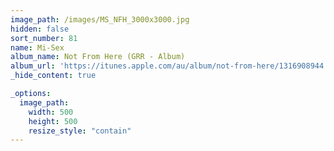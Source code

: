 ```yaml
---
image_path: /images/MS_NFH_3000x3000.jpg
hidden: false
sort_number: 81
name: Mi-Sex
album_name: Not From Here (GRR - Album)
album_url: 'https://itunes.apple.com/au/album/not-from-here/1316908944'
_hide_content: true

_options:
  image_path:
    width: 500
    height: 500
    resize_style: "contain"
---
```


